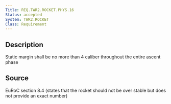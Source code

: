 ```yaml
---
Title: REQ.TWR2.ROCKET.PHYS.16
Status: accepted
System: TWR2.ROCKET
Class: Requirement
---
```


## Description

Static margin shall be no more than 4 caliber throughout the entire ascent phase

## Source

EuRoC section 8.4 (states that the rocket should not be over stable but does not provide an exact number)
